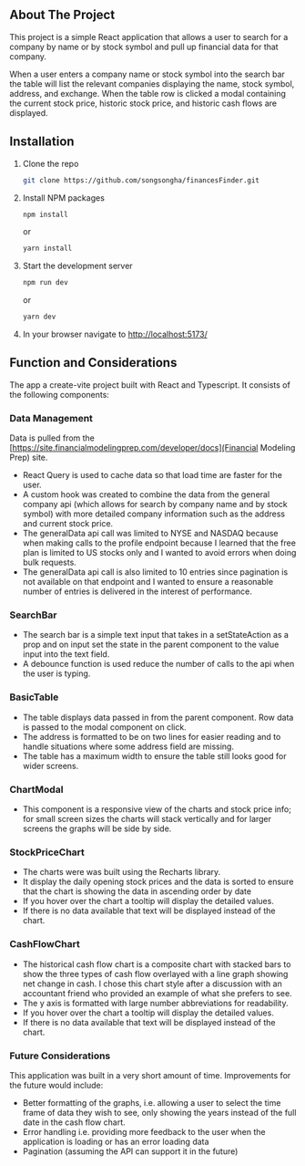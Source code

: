 ## About The Project

This project is a simple React application that allows a user to search for a company by name or by stock symbol and pull up financial data for that company.

When a user enters a company name or stock symbol into the search bar the table will list the relevant companies displaying the name, stock symbol, address, and exchange. When the table row is clicked a modal containing the current stock price, historic stock price, and historic cash flows are displayed.

## Installation

1. Clone the repo
    ```sh
    git clone https://github.com/songsongha/financesFinder.git
    ```
2. Install NPM packages
    ```sh
    npm install
    ```
    or
    ```sh
    yarn install
    ```
3. Start the development server
    ```sh
    npm run dev
    ```
    or
    ```sh
    yarn dev
    ```
4. In your browser navigate to [http://localhost:5173/](http://localhost:5173/)

## Function and Considerations

The app a create-vite project built with React and Typescript. It consists of the following components:

### Data Management

Data is pulled from the [https://site.financialmodelingprep.com/developer/docs](Financial Modeling Prep) site.

-   React Query is used to cache data so that load time are faster for the user.
-   A custom hook was created to combine the data from the general company api (which allows for search by company name and by stock symbol) with more detailed company information such as the address and current stock price.
-   The generalData api call was limited to NYSE and NASDAQ because when making calls to the profile endpoint because I learned that the free plan is limited to US stocks only and I wanted to avoid errors when doing bulk requests.
-   The generalData api call is also limited to 10 entries since pagination is not available on that endpoint and I wanted to ensure a reasonable number of entries is delivered in the interest of performance.

### SearchBar

-   The search bar is a simple text input that takes in a setStateAction as a prop and on input set the state in the parent component to the value input into the text field.
-   A debounce function is used reduce the number of calls to the api when the user is typing.

### BasicTable

-   The table displays data passed in from the parent component. Row data is passed to the modal component on click.
-   The address is formatted to be on two lines for easier reading and to handle situations where some address field are missing.
-   The table has a maximum width to ensure the table still looks good for wider screens.

### ChartModal

-   This component is a responsive view of the charts and stock price info; for small screen sizes the charts will stack vertically and for larger screens the graphs will be side by side.

### StockPriceChart

-   The charts were was built using the Recharts library.
-   It display the daily opening stock prices and the data is sorted to ensure that the chart is showing the data in ascending order by date
-   If you hover over the chart a tooltip will display the detailed values.
-   If there is no data available that text will be displayed instead of the chart.

### CashFlowChart

-   The historical cash flow chart is a composite chart with stacked bars to show the three types of cash flow overlayed with a line graph showing net change in cash. I chose this chart style after a discussion with an accountant friend who provided an example of what she prefers to see.
-   The y axis is formatted with large number abbreviations for readability.
-   If you hover over the chart a tooltip will display the detailed values.
-   If there is no data available that text will be displayed instead of the chart.

### Future Considerations

This application was built in a very short amount of time. Improvements for the future would include:

-   Better formatting of the graphs, i.e. allowing a user to select the time frame of data they wish to see, only showing the years instead of the full date in the cash flow chart.
-   Error handling i.e. providing more feedback to the user when the application is loading or has an error loading data
-   Pagination (assuming the API can support it in the future)
